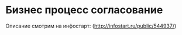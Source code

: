 # Бизнес процесс согласование #

Описание смотрим на инфостарт: (http://infostart.ru/public/544937/)
 